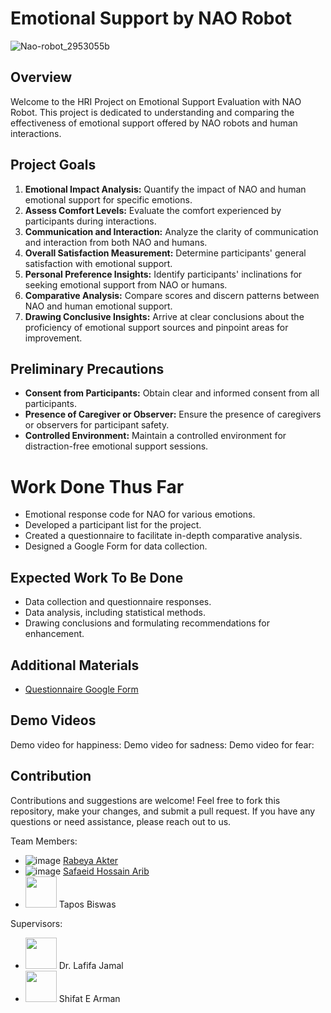 # Emotional Support by NAO Robot

![Nao-robot_2953055b](https://github.com/rabeya-akter/HRI-Project---Emotional-Support-by-NAO-Robot/assets/44209638/b738daa3-29f2-486e-a5b0-8babf2bb904f)



## Overview

Welcome to the HRI Project on Emotional Support Evaluation with NAO Robot. This project is dedicated to understanding and comparing the effectiveness of emotional support offered by NAO robots and human interactions.

## Project Goals

1. **Emotional Impact Analysis:** Quantify the impact of NAO and human emotional support for specific emotions.
2. **Assess Comfort Levels:** Evaluate the comfort experienced by participants during interactions.
3. **Communication and Interaction:** Analyze the clarity of communication and interaction from both NAO and humans.
4. **Overall Satisfaction Measurement:** Determine participants' general satisfaction with emotional support.
5. **Personal Preference Insights:** Identify participants' inclinations for seeking emotional support from NAO or humans.
6. **Comparative Analysis:** Compare scores and discern patterns between NAO and human emotional support.
7. **Drawing Conclusive Insights:** Arrive at clear conclusions about the proficiency of emotional support sources and pinpoint areas for improvement.

## Preliminary Precautions

- **Consent from Participants:** Obtain clear and informed consent from all participants.
- **Presence of Caregiver or Observer:** Ensure the presence of caregivers or observers for participant safety.
- **Controlled Environment:** Maintain a controlled environment for distraction-free emotional support sessions.

# Work Done Thus Far

- Emotional response code for NAO for various emotions.
- Developed a participant list for the project.
- Created a questionnaire to facilitate in-depth comparative analysis.
- Designed a Google Form for data collection.

## Expected Work To Be Done

- Data collection and questionnaire responses.
- Data analysis, including statistical methods.
- Drawing conclusions and formulating recommendations for enhancement.

## Additional Materials


- [Questionnaire Google Form](https://docs.google.com/forms/d/1CnlVLam9A6k3aHaudxtwBnavhzoYqmX0SLcxNW_EAz8/prefill)

## Demo Videos

Demo video for happiness:
Demo video for sadness:
Demo video for fear: 

## Contribution

Contributions and suggestions are welcome! Feel free to fork this repository, make your changes, and submit a pull request. If you have any questions or need assistance, please reach out to us.


Team Members:

* ![image](https://user-images.githubusercontent.com/44209638/180597701-bcd41f79-4426-4c00-a40d-5351f6173765.png)
[Rabeya Akter](https://scholar.google.com/citations?hl=en&user=3XYOK88AAAAJ)
* ![image](https://user-images.githubusercontent.com/44209638/180597708-91354ac3-2b98-4971-8674-b10402443ddd.png)
[Safaeid Hossain Arib](https://scholar.google.com/citations?hl=en&user=ETeF6sUAAAAJ)
* <img src="https://github.com/rabeya-akter/HRI-Project---Emotional-Support-by-NAO-Robot/assets/44209638/f7be5042-d3c5-41bd-ae65-df8e051efceb.type" width="50" height="50"> Tapos Biswas

Supervisors:

* <img src="https://github.com/rabeya-akter/HRI-Project---Emotional-Support-by-NAO-Robot/assets/44209638/d3b486fc-4ee5-42a4-837d-e29b4f5af79f.type" width="50" height="50"> Dr. Lafifa Jamal
* <img src="https://github.com/rabeya-akter/HRI-Project---Emotional-Support-by-NAO-Robot/assets/44209638/9e3ba24b-49b2-4650-a705-9b8c05730e07.type" width="50" height="50"> Shifat E Arman




